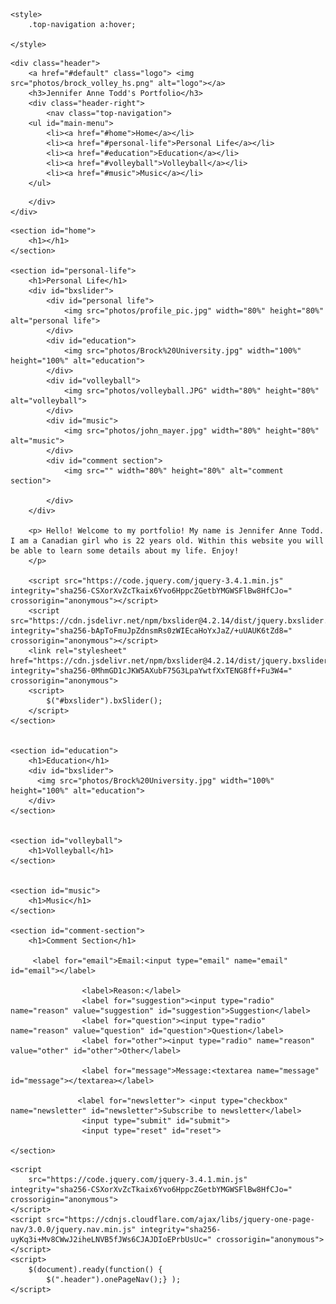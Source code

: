 <!DOCTYPE html>
<html>
    
<head>
    <title>Jennifer Anne Todd's Portfolio</title>
    <meta charset="utf-8">
    <link rel="stylesheet" href="css/css.css">
    <meta name ="viewport" content="width=device-width; initial-scale=1; maximum-scale=1">
    
    <style>
        .top-navigation a:hover;
    
    </style>
</head>
<body>
    
    <div class="header">
        <a href="#default" class="logo"> <img src="photos/brock_volley_hs.png" alt="logo"></a>
        <h3>Jennifer Anne Todd's Portfolio</h3>
        <div class="header-right">
            <nav class="top-navigation">
        <ul id="main-menu">
            <li><a href="#home">Home</a></li>
            <li><a href="#personal-life">Personal Life</a></li>
            <li><a href="#education">Education</a></li>
            <li><a href="#volleyball">Volleyball</a></li>
            <li><a href="#music">Music</a></li>
        </ul>
</nav>
            
<!--            
        <a class="active" href="index.html">Home</a></div>
        <a href="#personal life">Personal Life</a>
        <a href="#education">Education</a>
        <a href="#volleyball">Volleyball</a>
        <a href="#music">Music</a>
-->
        </div>
    </div>


<!--
    <nav class="top-navigation">
        <ul id="main-menu">
            <li><a href="#home">Home</a></li>
            <li><a href="#personal life">Personal Life</a></li>
            <li><a href="#education">Education</a></li>
            <li><a href="#volleyball">Volleyball</a></li>
            <li><a href="#music">Music</a></li>
        </ul>
</nav>
-->
    <section id="home">
        <h1></h1>
    </section>
    
    <section id="personal-life">
        <h1>Personal Life</h1>
        <div id="bxslider">
            <div id="personal life">
                <img src="photos/profile_pic.jpg" width="80%" height="80%" alt="personal life">
            </div>
            <div id="education">
                <img src="photos/Brock%20University.jpg" width="100%" height="100%" alt="education">
            </div>
            <div id="volleyball">
                <img src="photos/volleyball.JPG" width="80%" height="80%" alt="volleyball">           
            </div>
            <div id="music">
                <img src="photos/john_mayer.jpg" width="80%" height="80%" alt="music">
            </div>
            <div id="comment section">
                <img src="" width="80%" height="80%" alt="comment section">
                
            </div>
        </div>
        
        <p> Hello! Welcome to my portfolio! My name is Jennifer Anne Todd. I am a Canadian girl who is 22 years old. Within this website you will be able to learn some details about my life. Enjoy!
        </p>
        
        <script src="https://code.jquery.com/jquery-3.4.1.min.js" integrity="sha256-CSXorXvZcTkaix6Yvo6HppcZGetbYMGWSFlBw8HfCJo=" crossorigin="anonymous"></script>
        <script src="https://cdn.jsdelivr.net/npm/bxslider@4.2.14/dist/jquery.bxslider.min.js" integrity="sha256-bApToFmuJpZdnsmRs0zWIEcaHoYxJaZ/+uUAUK6tZd8=" crossorigin="anonymous"></script>
        <link rel="stylesheet" href="https://cdn.jsdelivr.net/npm/bxslider@4.2.14/dist/jquery.bxslider.min.css" integrity="sha256-0MhmGD1cJKW5AXubF75G3LpaYwtfXxTENG8ff+Fu3W4=" crossorigin="anonymous">
        <script>
            $("#bxslider").bxSlider();
        </script>
    </section>
    
    
    <section id="education">
        <h1>Education</h1>
        <div id="bxslider">
          <img src="photos/Brock%20University.jpg" width="100%" height="100%" alt="education">
        </div>
    </section>
    
    
    <section id="volleyball">
        <h1>Volleyball</h1>
    </section>
    
    
    <section id="music">
        <h1>Music</h1>
    </section>
    
    <section id="comment-section">
        <h1>Comment Section</h1>
        
         <label for="email">Email:<input type="email" name="email" id="email"></label>
                   
                    <label>Reason:</label>
                    <label for="suggestion"><input type="radio" name="reason" value="suggestion" id="suggestion">Suggestion</label>
                    <label for="question"><input type="radio" name="reason" value="question" id="question">Question</label>
                    <label for="other"><input type="radio" name="reason" value="other" id="other">Other</label>
                       
                    <label for="message">Message:<textarea name="message" id="message"></textarea></label>
                   
                   <label for="newsletter"> <input type="checkbox" name="newsletter" id="newsletter">Subscribe to newsletter</label>
                    <input type="submit" id="submit">
                    <input type="reset" id="reset">
        
    </section>
<!----------SCRIPTS------------>    
    
    <script 
        src="https://code.jquery.com/jquery-3.4.1.min.js" integrity="sha256-CSXorXvZcTkaix6Yvo6HppcZGetbYMGWSFlBw8HfCJo=" crossorigin="anonymous">
    </script>
    <script src="https://cdnjs.cloudflare.com/ajax/libs/jquery-one-page-nav/3.0.0/jquery.nav.min.js" integrity="sha256-uyKq3i+Mv8CWwJ2iheLNVB5fJWs6CJAJDIoEPrbUsUc=" crossorigin="anonymous"></script>
    <script>
        $(document).ready(function() {
            $(".header").onePageNav();} );
    </script>

</body>
    
    
</html>

